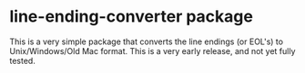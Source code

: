 # line-ending-converter package

This is a very simple package that converts the line endings (or EOL's) to Unix/Windows/Old Mac format. This is a very early release, and not yet fully tested.

